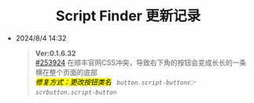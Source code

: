 <h1 align="center">Script Finder 更新记录 </h1> </p>

- 2024/8/4 14:32
  >**Ver:0.1.6.32** <br> [#253924](https://greasyfork.org/scripts/498904/discussions/253924) 在顺丰官网CSS冲突，导致右下角的按钮会变成长长的一条横在整个页面的底部<br>
  *<mark>修复方式：更改按钮类名</mark> ` button.script-button`👉 ` scrbutton.script-button`*

